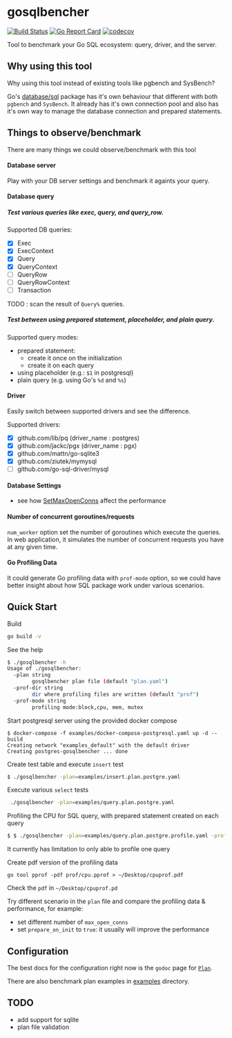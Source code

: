 # gosqlbencher

[![Build Status](https://travis-ci.org/iwanbk/gosqlbencher.svg?branch=master)](https://travis-ci.org/iwanbk/gosqlbencher)
[![Go Report Card](https://goreportcard.com/badge/github.com/iwanbk/gosqlbencher)](https://goreportcard.com/report/github.com/iwanbk/gosqlbencher)
[![codecov](https://codecov.io/gh/iwanbk/gosqlbencher/branch/master/graph/badge.svg)](https://codecov.io/gh/iwanbk/gosqlbencher)

Tool to benchmark your Go SQL ecosystem: query, driver, and the server.

## Why using this tool 

Why using this tool instead of existing tools like pgbench and SysBench?

Go's [database/sql](https://golang.org/pkg/database/sql/) package has it's own behaviour that different with 
both `pgbench` and `SysBench`. It already has it's own connection pool and also has it's own way to manage
the database connection and prepared statements.

## Things to observe/benchmark

There are many things we could observe/benchmark with this tool

#### Database server

Play with your DB server settings and benchmark it againts your query.

#### Database query

##### Test various queries like exec, query, and query_row.

Supported DB queries:
- [x] Exec
- [x] ExecContext
- [x] Query
- [x] QueryContext
- [ ] QueryRow
- [ ] QueryRowContext
- [ ] Transaction

TODO : scan the result of `Query%` queries.

##### Test between using prepared statement, placeholder, and plain query.

Supported query modes:
- prepared statement:
  - create it once on the initialization
  - create it on each query
- using placeholder (e.g.: `$1` in postgresql)
- plain query (e.g. using Go's `%d` and `%s`)

#### Driver

Easily switch between supported drivers and see the difference.

Supported drivers:
- [x] github.com/lib/pq (driver_name : postgres)
- [x] github.com/jackc/pgx (driver_name : pgx)
- [x] github.com/mattn/go-sqlite3
- [x] github.com/ziutek/mymysql
- [ ] github.com/go-sql-driver/mysql

#### Database Settings

- see how [SetMaxOpenConns](golang.org/pkg/database/sql/#DB.SetMaxOpenConns) affect the performance

#### Number of concurrent goroutines/requests

`num_worker` option set the number of goroutines which execute the queries.
In web application, it simulates the number of concurrent requests you have at any given time.

#### Go Profiling Data

It could generate Go profiling data with `prof-mode` option, so we could have better insight about how SQL package work under various scenarios.

## Quick Start

Build
```bash
go build -v
```

See the help

```bash
$ ./gosqlbencher -h
Usage of ./gosqlbencher:
  -plan string
        gosqlbencher plan file (default "plan.yaml")
  -prof-dir string
        dir where profiling files are written (default "prof")
  -prof-mode string
        profiling mode:block,cpu, mem, mutex

```

Start postgresql server using the provided docker compose
```
$ docker-compose -f examples/docker-compose-postgresql.yaml up -d --build
Creating network "examples_default" with the default driver
Creating postgres-gosqlbencher ... done
```

Create test table and execute `insert` test
```bash
$ ./gosqlbencher -plan=examples/insert.plan.postgre.yaml 
```

Execute various `select` tests
```bash
 ./gosqlbencher -plan=examples/query.plan.postgre.yaml 
```

Profiling the CPU for SQL query, with prepared statement created on each query
```bash
$ $ ./gosqlbencher -plan=examples/query.plan.postgre.profile.yaml -prof-mode=cpu -prof-dir=prof
```
It currently has limitation to only able to profile one query

Create pdf version of the profiling data
```
go tool pprof -pdf prof/cpu.pprof > ~/Desktop/cpuprof.pdf
```
Check the `pdf` in `~/Desktop/cpuprof.pd`

Try different scenario in the `plan` file and compare the profiling data & performance, for example:
- set different number of `max_open_conns`
- set `prepare_on_init` to `true`: it usually will improve the performance

## Configuration

The best docs for the configuration right now is the `godoc` page for [`Plan`](https://godoc.org/github.com/iwanbk/gosqlbencher/plan#Plan).

There are also benchmark plan examples in [examples](./examples) directory.

## TODO

- add support for sqlite
- plan file validation